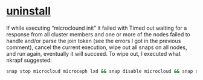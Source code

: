 # **[uninstall](https://discuss.linuxcontainers.org/t/introducing-microcloud/15871/65?page=4)**

If while executing “microclound init” it failed with Timed out waiting for a response from all cluster members and one or more of the nodes failed to handle and/or parse the join token (see the errors I got in the previous comment), cancel the current execution, wipe out all snaps on all nodes, and run again, eventually it will succeed.
To wipe out, I executed what nkrapf suggested:

```bash
snap stop microcloud microceph lxd && snap disable microcloud && snap disable microceph && snap disable lxd && snap remove --purge microcloud && snap remove --purge microceph && snap remove --purge lxd
```
